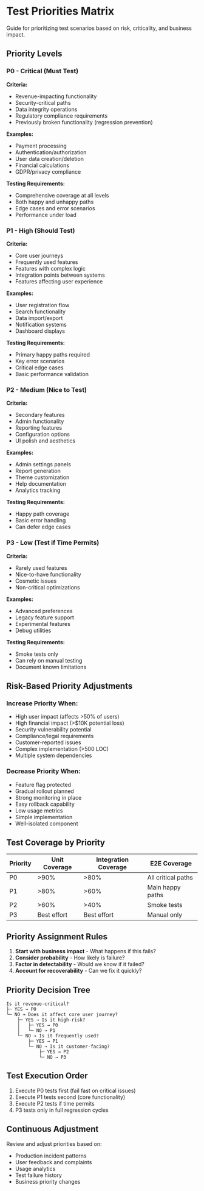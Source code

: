 # Test Priorities Matrix

Guide for prioritizing test scenarios based on risk, criticality, and business impact.

## Priority Levels

### P0 - Critical (Must Test)

**Criteria:**

- Revenue-impacting functionality
- Security-critical paths
- Data integrity operations
- Regulatory compliance requirements
- Previously broken functionality (regression prevention)

**Examples:**

- Payment processing
- Authentication/authorization
- User data creation/deletion
- Financial calculations
- GDPR/privacy compliance

**Testing Requirements:**

- Comprehensive coverage at all levels
- Both happy and unhappy paths
- Edge cases and error scenarios
- Performance under load

### P1 - High (Should Test)

**Criteria:**

- Core user journeys
- Frequently used features
- Features with complex logic
- Integration points between systems
- Features affecting user experience

**Examples:**

- User registration flow
- Search functionality
- Data import/export
- Notification systems
- Dashboard displays

**Testing Requirements:**

- Primary happy paths required
- Key error scenarios
- Critical edge cases
- Basic performance validation

### P2 - Medium (Nice to Test)

**Criteria:**

- Secondary features
- Admin functionality
- Reporting features
- Configuration options
- UI polish and aesthetics

**Examples:**

- Admin settings panels
- Report generation
- Theme customization
- Help documentation
- Analytics tracking

**Testing Requirements:**

- Happy path coverage
- Basic error handling
- Can defer edge cases

### P3 - Low (Test if Time Permits)

**Criteria:**

- Rarely used features
- Nice-to-have functionality
- Cosmetic issues
- Non-critical optimizations

**Examples:**

- Advanced preferences
- Legacy feature support
- Experimental features
- Debug utilities

**Testing Requirements:**

- Smoke tests only
- Can rely on manual testing
- Document known limitations

## Risk-Based Priority Adjustments

### Increase Priority When:

- High user impact (affects >50% of users)
- High financial impact (>$10K potential loss)
- Security vulnerability potential
- Compliance/legal requirements
- Customer-reported issues
- Complex implementation (>500 LOC)
- Multiple system dependencies

### Decrease Priority When:

- Feature flag protected
- Gradual rollout planned
- Strong monitoring in place
- Easy rollback capability
- Low usage metrics
- Simple implementation
- Well-isolated component

## Test Coverage by Priority

| Priority | Unit Coverage | Integration Coverage | E2E Coverage       |
| -------- | ------------- | -------------------- | ------------------ |
| P0       | >90%          | >80%                 | All critical paths |
| P1       | >80%          | >60%                 | Main happy paths   |
| P2       | >60%          | >40%                 | Smoke tests        |
| P3       | Best effort   | Best effort          | Manual only        |

## Priority Assignment Rules

1. **Start with business impact** - What happens if this fails?
2. **Consider probability** - How likely is failure?
3. **Factor in detectability** - Would we know if it failed?
4. **Account for recoverability** - Can we fix it quickly?

## Priority Decision Tree

```
Is it revenue-critical?
├─ YES → P0
└─ NO → Does it affect core user journey?
    ├─ YES → Is it high-risk?
    │   ├─ YES → P0
    │   └─ NO → P1
    └─ NO → Is it frequently used?
        ├─ YES → P1
        └─ NO → Is it customer-facing?
            ├─ YES → P2
            └─ NO → P3
```

## Test Execution Order

1. Execute P0 tests first (fail fast on critical issues)
2. Execute P1 tests second (core functionality)
3. Execute P2 tests if time permits
4. P3 tests only in full regression cycles

## Continuous Adjustment

Review and adjust priorities based on:

- Production incident patterns
- User feedback and complaints
- Usage analytics
- Test failure history
- Business priority changes
